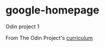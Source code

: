 # google-homepage
Odin project 1

From The Odin Project's [curriculum](http://www.theodinproject.com/courses/web-development-101/lessons/html-css)